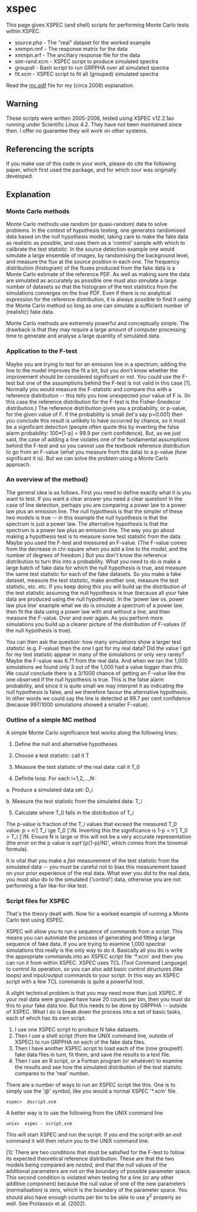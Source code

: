 # xspec
This page gives XSPEC (and shell) scripts for performing Monte Carlo tests within XSPEC. 

* source.pha - The "real" dataset for the worked example
* xmmpn.rmf - The response matrix for the data
* xmmpn.arf - The ancillary response file for the data
* sim-rand.xcm - XSPEC script to produce simulated spectra
* groupall - Bash script to run GRPPHA over all simulated spectra
* fit.xcm - XSPEC script to fit all (grouped) simulated spectra

Read the [mc.pdf](mc.pdf) file for my (circa 2006) explanation.

## Warning

These scripts were written 2005-2006, tested using XSPEC v12.2.1ao running under Scientific Linux 4.2. They have not been maintained since then. I offer no guarantee they will work on other systems.

## Referencing the scripts

If you make use of this code in your work, please do cite the following paper,
which first used the package, and for which sour was originally developed.

## Explanation

### Monte Carlo methods

Monte Carlo methods use random (or quasi-random) data to solve
problems. In the context of hypothesis testing, one 
generates randomised data based on the null hypothesis model,
taking care to make the fake data as realistic as possible, 
and uses them as a 'control' sample with which to calibrate the
test statistic. In the source detection example one would simulate
a large ensemble of images, by randomising the background level,
and measure the flux at the source position in each one. 
The frequency distribution (histogram) of the fluxes produced from
the fake data 
is a Monte Carlo estimate of the reference PDF.
As well as making sure the data are simulated as accurately as
possible one must also simulate a large number of datasets 
so that the histogram of the test statistics from the simulations
converges on the true PDF. Even if there is 
no analytical expression for the reference distribution, it is
always possible to find it using the Monte Carlo method so long
as one can simulate a sufficient number of (realistic) fake data.

Monte Carlo methods are extremely powerful and conceptually simple.
The drawback is that they may require a large amount of computer
processing time to generate and analyse a large quantity of simulated
data. 

### Application to the F-test

Maybe you are trying to test for an emission line in a spectrum;
adding the line to the model improves the fit a bit, but you don't
know whether the improvement should be considered significant or
not. 
You could use the F-test but one of the
assumptions behind the F-test is not valid in this case [1]. Normally you
would measure the F-statistic and compare this with 
a reference distribution
-- this tells you how unexpected your value of
F is. (In this case the reference distribution for the F-test is the
Fisher-Snedecor distribution.) 
The reference distribution gives you a probability, or p-value, for
the given value of F. 
If the probability is small (let's say
p=0.001) then you conclude this result is unlikely to have occurred by
chance, so it must be a significant detection (people often quote this
by inverting the false alarm probability: 100*[1-p] = 99.9 per
cent confidence). But, as we just said, the case of adding a line 
violates one of the fundamental assumptions behind the F-test and so
you cannot use the textbook reference 
distribution to go from an F-value (what you measure from the data) to
a p-value (how significant it is). But we can solve the problem
using a Monte Carlo approach.

### An overview of the method}

The general idea is as follows. First you need to define exactly what
it is you want to test. If you want a clear answer you need a clear
question! In the case of line detection, perhaps you are comparing
a power law to a power law plus an emission line. 
The null
hypothesis is that the simpler of these two models is true --
in this example the
null hypothesis is that the spectrum is just a power law. The
alternative hypothesis is that the spectrum is a power law plus an
emission line. The way you go about making a hypothesis test is to
measure some test statistic from the data. Maybe you used the F-test
and measured an F-value. (The F-value comes from the decrease in
chi-square when you add a line to the model, and the number of
degrees of freedom.) But you don't know the reference distribution to
turn this into a probability. What you need to do is make a large
batch of fake data for which the null hypothesis is true, and measure
the same test statistic for each of the fake datasets. So you make a
fake dataset, measure the test statistic, make another one, measure
the test statistic, etc. etc. If you keep doing this you will build up
the distribution of the test statistic assuming the null hypothesis is
true (because all your fake data are produced using the null
hypothesis). In the 'power law vs. power law plus line' example what
we do is simulate a spectrum of a power law, then fit the data using a
power law with and without a line, and then measure the F-value. Over
and over again. As you perform more simulations you build up a clearer
picture of the distribution of F-values (if the null hypothesis is
true). 

You can then
ask the question: how many simulations show a larger test
statistic (e.g. F-value) than the one I got for my real data? Did
the value I got 
for my test statistic appear in many of the simulations or only
very rarely? Maybe the F-value was 6.71 from the real data. And when
we ran the 1,000 simulations we found only 3 out of the 1,000 had a
value bigger than this.
We could conclude there is a 3/1000 chance of getting an F-value like
the one observed if the null hypothesis is true. 
This is the false alarm probability, and since it is quite small 
we may interpret it as indicating the
null hypothesis is false, and we therefore favour the
alternative hypothesis. 
In other words we could say the line is
detected at 99.7 per cent confidence (because 997/1000 simulations
showed a smaller F-value). 

### Outline of a simple MC method

A simple Monte Carlo significance test works along the following lines:

1. Define the null and alternative hypotheses 

2. Choose a test statistic: call it T

3. Measure the test statistic of the real data: call it T_0

4. Definite loop. For each i=1,2,...,N:

a. Produce a simulated data set: D_i
   
b. Measure the test statistic from the simulated data: T_i

5. Calculate where T_0 falls in the distribution of T_i

The p-value is fraction of the T_i values that exceed the measured
T_0 value: p = n'[ T_i \ge T_0 ]'/N. Inverting this the significance
is 1-p = n'[ T_0 > T_i ]'/N. Ensure
N is large or this will not be a very accurate representation (the
error on the p value is sqrt'{p(1-p)/N}', which comes from the
binomial formula).

It is vital that you make a *fair* measurement of the
test statistic from the simulated data -- you must be careful not to
bias this measurement 
based on your prior experience of the real data. 
What ever you did to the real data, you must also do to the 
simulated ('control') data, otherwise you are not performing 
a fair like-for-like test.

### Script files for XSPEC

That's the theory dealt with. Now for a worked example of
running a Monte Carlo test using XSPEC.

XSPEC will allow you to run a sequence of commands from a script. This
means you can automate the process of generating and fitting a
large sequence of fake data. If you are trying to examine 1,000 spectral
simulations this really is the only way to do it. Basically all you do
is write the appropriate commands into an XSPEC script file '\*.xcm'
and then you can run it from within XSPEC. XSPEC uses
TCL (Tool Command Language) to control its operation, so you can also
add basic 
control structures (like loops) and input/output commands to your
script. In this way an XSPEC script with a few TCL commands is
quite a powerful tool.

A slight technical problem is that you may need more than just
XSPEC. If your real data were grouped have have 20 counts per bin,
then you must do this to your fake data too. But this needs
to be done by GRPPHA -- outside of XSPEC. What I do is break down the
process into a set of basic tasks, each of which has its own script. 

1. I use one
XSPEC script to produce N fake datasets. 
2. Then I use a shell script
(from the UNIX command line, outside of XSPEC) to run GRPPHA on each
of the fake data files. 
3. Then I have another XSPEC script to load each
of the (now grouped!) fake data files in turn, fit them, and save the
results to a text file. 
4. Then I use an R script, or a Fortran program
(or whatever) to examine the results and see how the simulated
distribution of the test statistic compares to the 'real' number.  

There are a number of ways to run an XSPEC script like this. One is
to simply use the '@' symbol, like you would a normal XSPEC '\*.xcm' file.
```
xspec>  @script.xcm 
```
A better way is to use the following from the UNIX command line
```
unix>  xspec - script.xcm 
```
This will start XSPEC and run the script. If you end the script 
with an *exit* command it will then return you to the UNIX command line.



[1]: There are two conditions that must be satisfied for the F-test to
follow its expected theoretical reference distribution. These are that
the two models being compared are *nested*, and that the null
values of the additional parameters are not on the boundary of
possible parameter space. This second condition is violated when
testing for a line (or any other additive component) because the null
value of one of the new parameters (normalisation) is zero, which is
the boundary of the parameter space. 
You should also have enough counts per bin to be able to use $\chi^2$
properly as well.
See Protassov et al. (2002).
